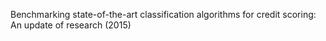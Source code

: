 Benchmarking state-of-the-art classification algorithms for credit scoring: An update of research (2015)
